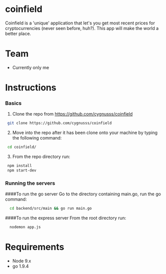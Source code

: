 # coinfield

Coinfield is a 'unique' application that let's you get most recent prices for cryptocurrencies (never seen before, huh?). This app will make the world a better place.

# Team
  - Currently only me

# Instructions
 ### Basics

 1. Clone the repo from https://github.com/cygnusss/coinfield
 ```sh
  git clone https://github.com/cygnusss/coinfield
 ```
 2. Move into the repo after it has been clone onto your machine by typing the following command:
 ```sh
  cd coinfield/
 ```
 3. From the repo directory run:
 ```sh
  npm install
  npm start-dev
 ```
 
 ### Running the servers
 
 ####To run the go server
 Go to the directory containing main.go, run the go command:
 ```sh
   cd backend/src/main && go run main.go
 ```
 ####To run the express server
  From the root directory run:
  ```sh
    nodemon app.js
  ```


# Requirements

* Node 9.x 
* go 1.9.4
